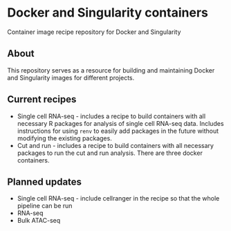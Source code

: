 # Docker and Singularity containers
Container image recipe repository for Docker and Singularity

## About
This repository serves as a resource for building and maintaining Docker and Singularity images for different projects.

## Current recipes

* Single cell RNA-seq - includes a recipe to build containers with all necessary R packages for analysis of single cell RNA-seq data. Includes instructions for using `renv` to easily add packages in the future without modifying the existing packages.
* Cut and run - includes a recipe to build containers with all necessary packages to run the cut and run analysis. There are three docker containers.

## Planned updates

* Single cell RNA-seq - include cellranger in the recipe so that the whole pipeline can be run
* RNA-seq
* Bulk ATAC-seq